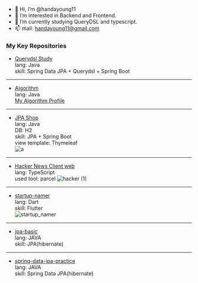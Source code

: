 
- 👋 Hi, I’m @handayoung11
- 👀 I’m interested in Backend and Frontend.
- 🌱 I’m currently studying QueryDSL and typescript.
- 📫 mail: handayoung11@gmail.com
### My Key Repositories
- [Querydsl Study](//github.com/handayoung11/querydsl-study)  
lang: Java  
skill: Spring Data JPA + Querydsl + Spring Boot
---
- [Algorithm](//github.com/handayoung11/algorithm)  
lang: Java  
[My Algorithm Profile](https://solved.ac/profile/handayoung11)
---
- [JPA Shop](https://github.com/handayoung11/jpashop)  
lang: Java  
DB: H2  
skill: JPA + Spring Boot  
view template: Thymeleaf  
![a](https://user-images.githubusercontent.com/37053970/147380519-8e13b046-e4cf-454d-9b67-28ea8705eff0.png)
---
- [Hacker News Client web](//github.com/handayoung11/hacker-news-client)  
lang: TypeScript  
used tool: parcel
![hacker (1)](https://user-images.githubusercontent.com/37053970/144532068-625ab8cf-1752-4eb1-b2fe-76b832db5354.png)
---
- [startup-namer](https://github.com/handayoung11/startup-namer)  
lang: Dart  
skill: Flutter  
![startup_namer](https://user-images.githubusercontent.com/37053970/144531958-e1b64de7-4c3a-497d-84c7-5bcc087cfecf.jpeg)


---
- [jpa-basic](//github.com/handayoung11/jpa-basic)  
lang: JAVA  
skill: JPA(hibernate)

---
- [spring-data-jpa-practice](https://github.com/handayoung11/spring-data-jpa-practice)  
lang: JAVA  
skill: Spring Data JPA(hibernate)
